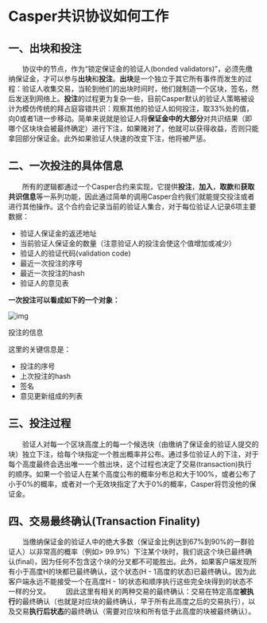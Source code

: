 # Casper共识协议如何工作

## 一、出块和投注

  协议中的节点，作为“锁定保证金的验证人(bonded validators)”，必须先缴纳保证金，才可以参与**出块**和**投注**。**出块**是一个独立于其它所有事件而发生的过程：验证人收集交易，当轮到他们的出块时间时，他们就制造一个区块，签名，然后发送到网络上。**投注**的过程更为复杂一些，目前Casper默认的验证人策略被设计为模仿传统的拜占庭容错共识：观察其他的验证人如何投注，取33%处的值，向0或者1进一步移动。简单来说就是验证人将**保证金中的大部分**对共识结果（即哪个区块块会被最终确定）进行下注，如果赌对了，他就可以获得收益，否则只能拿回部分保证金。此外如果验证人快速的改变下注，他将被严惩。

## 二、一次投注的具体信息

  所有的逻辑都通过一个Casper合约来实现，它提供**投注**，**加入**，**取款**和**获取共识信息**等一系列功能，因此通过简单的调用Casper合约我们就能提交投注或者进行其他操作。这个合约会记录当前的验证人集合，对于每位验证人记录6项主要数据：

- 验证人保证金的返还地址
- 当前验证人保证金的数量（注意验证人的投注会使这个值增加或减少）
- 验证人的验证代码(validation code)
- 最近一次投注的序号
- 最近一次投注的hash
- 验证人的意见表

**一次投注可以看成如下的一个对象：**

![img](https://upload-images.jianshu.io/upload_images/11436886-cb77acbbf888da80.png?imageMogr2/auto-orient/strip%7CimageView2/2/w/534)

投注的信息

这里的关键信息是：

- 投注的序号
- 上次投注的hash
- 签名
- 意见更新组成的列表

## 三、投注过程

  验证人对每一个区块高度上的每一个候选块（由缴纳了保证金的验证人提交的块）独立下注，给每个块指定一个胜出概率并公布。通过多位验证人的下注，对于每个高度最终会选出唯一一个胜出块，这个过程也决定了交易(transaction)执行的顺序。如果一个验证人在某个高度公布的概率分布总和大于100%，或者公布了小于0%的概率，或者对一个无效块指定了大于0%的概率，Casper将罚没他的保证金。

## 四、交易最终确认(Transaction Finality)

  当缴纳保证金的验证人中的绝大多数（保证金比例达到67%到90%的一群验证人）以非常高的概率（例如> 99.9%）下注某个块时，我们说这个块已最终确认(final)，因为任何不包含这个块的分叉都不可能胜出。此外，如果客户端发现所有小于高度H的块都已最终确认，这个状态(H - 1高度的状态)已最终确认。因为此客户端永远不能接受一个在高度H - 1的状态和顺序执行这些完全块得到的状态不一样的分叉。
 　　因此这里有相关的两种交易的最终确认：交易在特定高度**被执行**的最终确认（也就是对应块的最终确认，早于所有此高度之后的交易执行），以及交易**执行后状态**的最终确认（需要对应块和所有低于此高度的块被最终确认）。

 

 

 

 

 